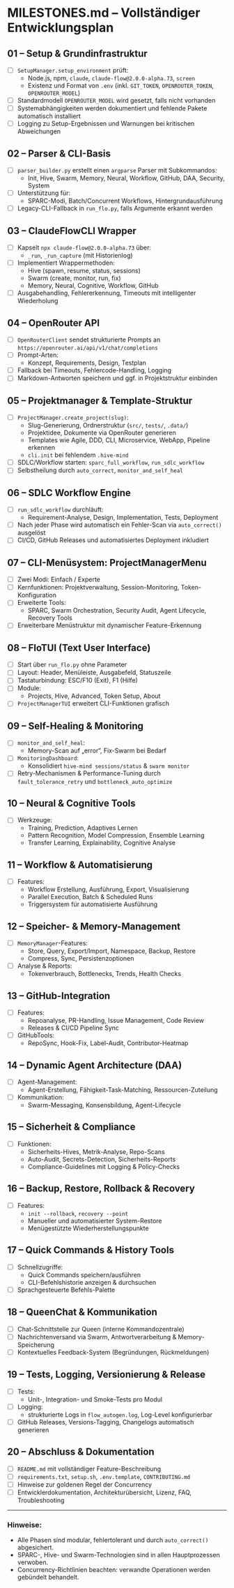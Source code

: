 # MILESTONES.md – Vollständiger Entwicklungsplan

## 01 – Setup & Grundinfrastruktur
- [ ] `SetupManager.setup_environment` prüft:
  - Node.js, npm, `claude`, `claude-flow@2.0.0-alpha.73`, `screen`
  - Existenz und Format von `.env` (inkl. `GIT_TOKEN`, `OPENROUTER_TOKEN`, `OPENROUTER_MODEL`)
- [ ] Standardmodell `OPENROUTER_MODEL` wird gesetzt, falls nicht vorhanden
- [ ] Systemabhängigkeiten werden dokumentiert und fehlende Pakete automatisch installiert
- [ ] Logging zu Setup-Ergebnissen und Warnungen bei kritischen Abweichungen

## 02 – Parser & CLI-Basis
- [ ] `parser_builder.py` erstellt einen `argparse` Parser mit Subkommandos:
  - Init, Hive, Swarm, Memory, Neural, Workflow, GitHub, DAA, Security, System
- [ ] Unterstützung für:
  - SPARC-Modi, Batch/Concurrent Workflows, Hintergrundausführung
- [ ] Legacy-CLI-Fallback in `run_flo.py`, falls Argumente erkannt werden

## 03 – ClaudeFlowCLI Wrapper
- [ ] Kapselt `npx claude-flow@2.0.0-alpha.73` über:
  - `_run`, `_run_capture` (mit Historienlog)
- [ ] Implementiert Wrappermethoden:
  - Hive (spawn, resume, status, sessions)
  - Swarm (create, monitor, run, fix)
  - Memory, Neural, Cognitive, Workflow, GitHub
- [ ] Ausgabehandling, Fehlererkennung, Timeouts mit intelligenter Wiederholung

## 04 – OpenRouter API
- [ ] `OpenRouterClient` sendet strukturierte Prompts an `https://openrouter.ai/api/v1/chat/completions`
- [ ] Prompt-Arten:
  - Konzept, Requirements, Design, Testplan
- [ ] Fallback bei Timeouts, Fehlercode-Handling, Logging
- [ ] Markdown-Antworten speichern und ggf. in Projektstruktur einbinden

## 05 – Projektmanager & Template-Struktur
- [ ] `ProjectManager.create_project(slug)`:
  - Slug-Generierung, Ordnerstruktur (`src/`, `tests/`, `.data/`)
  - Projektidee, Dokumente via OpenRouter generieren
  - Templates wie Agile, DDD, CLI, Microservice, WebApp, Pipeline erkennen
  - `cli.init` bei fehlendem `.hive-mind`
- [ ] SDLC/Workflow starten: `sparc_full_workflow`, `run_sdlc_workflow`
- [ ] Selbstheilung durch `auto_correct`, `monitor_and_self_heal`

## 06 – SDLC Workflow Engine
- [ ] `run_sdlc_workflow` durchläuft:
  - Requirement-Analyse, Design, Implementation, Tests, Deployment
- [ ] Nach jeder Phase wird automatisch ein Fehler-Scan via `auto_correct()` ausgelöst
- [ ] CI/CD, GitHub Releases und automatisiertes Deployment inkludiert

## 07 – CLI-Menüsystem: ProjectManagerMenu
- [ ] Zwei Modi: Einfach / Experte
- [ ] Kernfunktionen: Projektverwaltung, Session-Monitoring, Token-Konfiguration
- [ ] Erweiterte Tools:
  - SPARC, Swarm Orchestration, Security Audit, Agent Lifecycle, Recovery Tools
- [ ] Erweiterbare Menüstruktur mit dynamischer Feature-Erkennung

## 08 – FloTUI (Text User Interface)
- [ ] Start über `run_flo.py` ohne Parameter
- [ ] Layout: Header, Menüleiste, Ausgabefeld, Statuszeile
- [ ] Tastaturbindung: ESC/F10 (Exit), F1 (Hilfe)
- [ ] Module:
  - Projects, Hive, Advanced, Token Setup, About
- [ ] `ProjectManagerTUI` erweitert CLI-Funktionen grafisch

## 09 – Self-Healing & Monitoring
- [ ] `monitor_and_self_heal`:
  - Memory-Scan auf „error“, Fix-Swarm bei Bedarf
- [ ] `MonitoringDashboard`:
  - Konsolidiert `hive-mind sessions/status` & `swarm monitor`
- [ ] Retry-Mechanismen & Performance-Tuning durch `fault_tolerance_retry` und `bottleneck_auto_optimize`

## 10 – Neural & Cognitive Tools
- [ ] Werkzeuge:
  - Training, Prediction, Adaptives Lernen
  - Pattern Recognition, Model Compression, Ensemble Learning
  - Transfer Learning, Explainability, Cognitive Analyse

## 11 – Workflow & Automatisierung
- [ ] Features:
  - Workflow Erstellung, Ausführung, Export, Visualisierung
  - Parallel Execution, Batch & Scheduled Runs
  - Triggersystem für automatisierte Ausführung

## 12 – Speicher- & Memory-Management
- [ ] `MemoryManager`-Features:
  - Store, Query, Export/Import, Namespace, Backup, Restore
  - Compress, Sync, Persistenzoptionen
- [ ] Analyse & Reports:
  - Tokenverbrauch, Bottlenecks, Trends, Health Checks

## 13 – GitHub-Integration
- [ ] Features:
  - Repoanalyse, PR-Handling, Issue Management, Code Review
  - Releases & CI/CD Pipeline Sync
- [ ] GitHubTools:
  - RepoSync, Hook-Fix, Label-Audit, Contributor-Heatmap

## 14 – Dynamic Agent Architecture (DAA)
- [ ] Agent-Management:
  - Agent-Erstellung, Fähigkeit-Task-Matching, Ressourcen-Zuteilung
- [ ] Kommunikation:
  - Swarm-Messaging, Konsensbildung, Agent-Lifecycle

## 15 – Sicherheit & Compliance
- [ ] Funktionen:
  - Sicherheits-Hives, Metrik-Analyse, Repo-Scans
  - Auto-Audit, Secrets-Detection, Sicherheits-Reports
  - Compliance-Guidelines mit Logging & Policy-Checks

## 16 – Backup, Restore, Rollback & Recovery
- [ ] Features:
  - `init --rollback`, `recovery --point`
  - Manueller und automatisierter System-Restore
  - Menügestützte Wiederherstellungspunkte

## 17 – Quick Commands & History Tools
- [ ] Schnellzugriffe:
  - Quick Commands speichern/ausführen
  - CLI-Befehlshistorie anzeigen & durchsuchen
- [ ] Sprachgesteuerte Befehls-Palette

## 18 – QueenChat & Kommunikation
- [ ] Chat-Schnittstelle zur Queen (interne Kommandozentrale)
- [ ] Nachrichtenversand via Swarm, Antwortverarbeitung & Memory-Speicherung
- [ ] Kontextuelles Feedback-System (Begründungen, Rückmeldungen)

## 19 – Tests, Logging, Versionierung & Release
- [ ] Tests:
  - Unit-, Integration- und Smoke-Tests pro Modul
- [ ] Logging:
  - strukturierte Logs in `flow_autogen.log`, Log-Level konfigurierbar
- [ ] GitHub Releases, Versions-Tagging, Changelogs automatisch generieren

## 20 – Abschluss & Dokumentation
- [ ] `README.md` mit vollständiger Feature-Beschreibung
- [ ] `requirements.txt`, `setup.sh`, `.env.template`, `CONTRIBUTING.md`
- [ ] Hinweise zur goldenen Regel der Concurrency
- [ ] Entwicklerdokumentation, Architekturübersicht, Lizenz, FAQ, Troubleshooting

---

### Hinweise:
- Alle Phasen sind modular, fehlertolerant und durch `auto_correct()` abgesichert.
- SPARC-, Hive- und Swarm-Technologien sind in allen Hauptprozessen verwoben.
- Concurrency-Richtlinien beachten: verwandte Operationen werden gebündelt behandelt.
